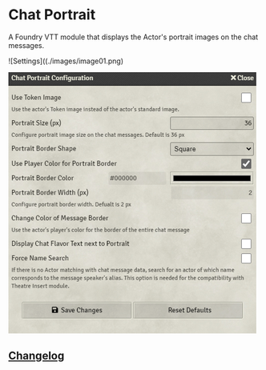 # Chat Portrait

A Foundry VTT module that displays the Actor's portrait images on the chat messages.

![Settings]((./images/image01.png)

![Preview](./images/image02.png)

## [Changelog](./changelog.md)
